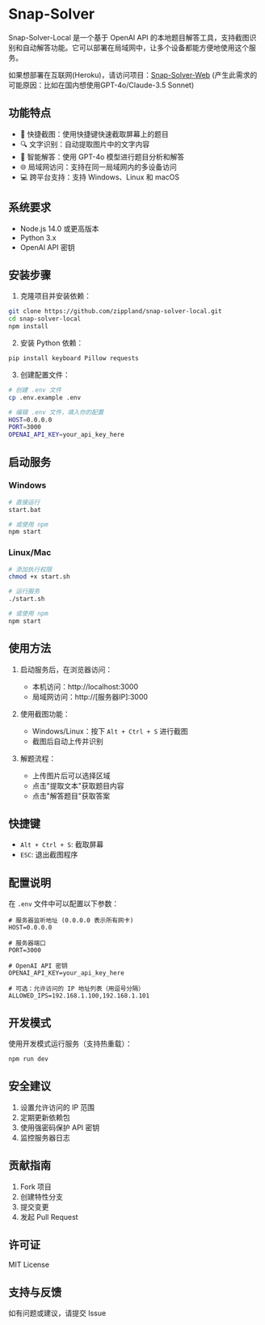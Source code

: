 # Snap-Solver

Snap-Solver-Local 是一个基于 OpenAI API 的本地题目解答工具，支持截图识别和自动解答功能。它可以部署在局域网中，让多个设备都能方便地使用这个服务。

如果想部署在互联网(Heroku)，请访问项目：[Snap-Solver-Web](https://github.com/zippland/snap-solver-web)
(产生此需求的可能原因：比如在国内想使用GPT-4o/Claude-3.5 Sonnet)

## 功能特点

- 📸 快捷截图：使用快捷键快速截取屏幕上的题目
- 🔍 文字识别：自动提取图片中的文字内容
- 🤖 智能解答：使用 GPT-4o 模型进行题目分析和解答
- 🌐 局域网访问：支持在同一局域网内的多设备访问
- 💻 跨平台支持：支持 Windows、Linux 和 macOS

## 系统要求

- Node.js 14.0 或更高版本
- Python 3.x
- OpenAI API 密钥

## 安装步骤

1. 克隆项目并安装依赖：
```bash
git clone https://github.com/zippland/snap-solver-local.git
cd snap-solver-local
npm install
```

2. 安装 Python 依赖：
```bash
pip install keyboard Pillow requests
```

3. 创建配置文件：
```bash
# 创建 .env 文件
cp .env.example .env

# 编辑 .env 文件，填入你的配置
HOST=0.0.0.0
PORT=3000
OPENAI_API_KEY=your_api_key_here
```

## 启动服务

### Windows
```bash
# 直接运行
start.bat

# 或使用 npm
npm start
```

### Linux/Mac
```bash
# 添加执行权限
chmod +x start.sh

# 运行服务
./start.sh

# 或使用 npm
npm start
```

## 使用方法

1. 启动服务后，在浏览器访问：
   - 本机访问：http://localhost:3000
   - 局域网访问：http://[服务器IP]:3000

2. 使用截图功能：
   - Windows/Linux：按下 `Alt + Ctrl + S` 进行截图
   - 截图后自动上传并识别

3. 解题流程：
   - 上传图片后可以选择区域
   - 点击"提取文本"获取题目内容
   - 点击"解答题目"获取答案

## 快捷键

- `Alt + Ctrl + S`: 截取屏幕
- `ESC`: 退出截图程序

## 配置说明

在 `.env` 文件中可以配置以下参数：
```env
# 服务器监听地址 (0.0.0.0 表示所有网卡)
HOST=0.0.0.0

# 服务器端口
PORT=3000

# OpenAI API 密钥
OPENAI_API_KEY=your_api_key_here

# 可选：允许访问的 IP 地址列表（用逗号分隔）
ALLOWED_IPS=192.168.1.100,192.168.1.101
```

## 开发模式

使用开发模式运行服务（支持热重载）：
```bash
npm run dev
```

## 安全建议

1. 设置允许访问的 IP 范围
2. 定期更新依赖包
3. 使用强密码保护 API 密钥
4. 监控服务器日志

## 贡献指南

1. Fork 项目
2. 创建特性分支
3. 提交变更
4. 发起 Pull Request

## 许可证

MIT License

## 支持与反馈

如有问题或建议，请提交 Issue 